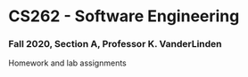 # CS262 - Software Engineering
### Fall 2020, Section A, Professor K. VanderLinden
Homework and lab assignments
